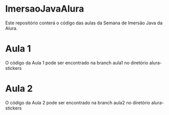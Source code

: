 # ImersaoJavaAlura
Este repositório conterá o código das aulas da Semana de Imersão Java da Alura.

# Aula 1
O código da Aula 1 pode ser encontrado na branch aula1 no diretório alura-stickers

# Aula 2
O código da Aula 2 pode ser encontrado na branch aula2 no diretório alura-stickers
